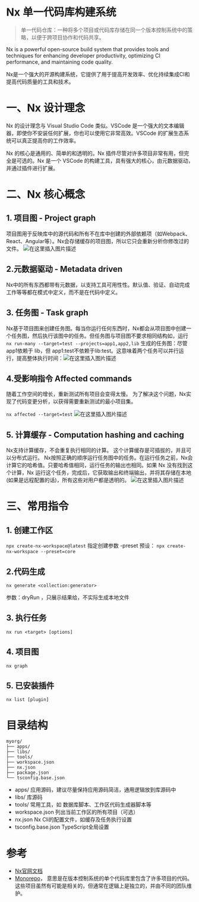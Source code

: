 
# Nx 单一代码库构建系统

> 单一代码仓库：一种将多个项目或代码库存储在同一个版本控制系统中的策略，以便于跨项目协作和代码共享。

Nx is a powerful open-source build system that provides tools and techniques for enhancing developer productivity, optimizing CI performance, and maintaining code quality.

Nx是一个强大的开源构建系统，它提供了用于提高开发效率、优化持续集成CI和提高代码质量的工具和技术。

# 一、Nx 设计理念

Nx 的设计理念与 Visual Studio Code 类似。VSCode 是一个强大的文本编辑器，即使你不安装任何扩展，你也可以使用它非常高效。VSCode 的扩展生态系统可以真正提高你的工作效率。

Nx 的核心是通用的、简单的和透明的。Nx 插件尽管对许多项目非常有用，但完全是可选的。Nx 是一个 VSCode 的构建工具，具有强大的核心，由元数据驱动，并通过插件进行扩展。

# 二、Nx 核心概念

## 1. 项目图 - Project graph

项目图用于反映库中的源代码和所有不在库中创建的外部依赖项（如Webpack、React、Angular等）。Nx会存储缓存的项目图，所以它只会重新分析你修改过的文件。
![在这里插入图片描述](https://i-blog.csdnimg.cn/blog_migrate/faa68bebcd6b2fef7b1094af1320c810.png)

## 2.元数据驱动 - Metadata driven

Nx中的所有东西都带有元数据，以支持工具可用性性。默认值、验证、自动完成工作等等都在模式中定义，而不是在代码中定义。

## 3. 任务图 - Task graph

Nx基于项目图来创建任务图。每当你运行任何东西时，Nx都会从项目图中创建一个任务图，然后执行该图中的任务。但任务图与项目图不要求相同结构如，运行 `nx run-many --target=test --projects=app1,app2,lib`
 生成的任务图：尽管app1依赖于 lib，但 app1:test不依赖于lib:test。这意味着两个任务可以并行运行，提高整体执行时间：![在这里插入图片描述](https://i-blog.csdnimg.cn/blog_migrate/f5266788e4587aec111739e102d2162b.png)

## 4.受影响指令 Affected commands

 随着工作空间的增长，重新测试所有项目会变得太慢。 为了解决这个问题，Nx实现了代码变更分析，以获得需要重新测试的最小项目集。

 ```nx affected --target=test```
 ![在这里插入图片描述](https://i-blog.csdnimg.cn/blog_migrate/e3258d9d774c98aba72f4126af3877ee.png)

## 5. 计算缓存 - Computation hashing and caching

Nx支持计算缓存，不会重复执行相同的计算。 这个计算缓存是可插拔的，并且可以分布式运行。
Nx按照正确的顺序运行任务图中的任务。在运行任务之前，Nx会计算它的哈希值。只要哈希值相同，运行任务的输出也相同。如果 Nx 没有找到这个计算，Nx 运行这个任务，完成后，它获取输出和终端输出，并将其存储在本地(如果是远程配置的话)，所有这些对用户都是透明的。
![在这里插入图片描述](https://i-blog.csdnimg.cn/blog_migrate/a7ad39ebe8911a948a92f0455826481b.png)

# 三、常用指令

## 1. 创建工作区

`npx create-nx-workspace@latest`
指定创建参数 -preset 预设：
`npx create-nx-workspace --preset=core`

## 2.代码生成

`nx generate <collection:generator>`

参数：dryRun ，只展示结果给，不实际生成本地文件

## 3. 执行任务

`nx run <target> [options]`

## 4. 项目图

`nx graph`

## 5. 已安装插件

`nx list [plugin]`

# 目录结构

```
myorg/
├── apps/
├── libs/
├── tools/
├── workspace.json
├── nx.json
├── package.json
└── tsconfig.base.json
```

- apps/ 应用源码，建议尽量保持应用源码简洁，通用逻辑放到库源码中
- libs/  库源码
- tools/ 常用工具，如 数据库脚本、工作区代码生成器脚本等
- workspace.json 列出当前工作区的所有项目（可选）
- nx.json Nx Cli的配置文件，如缓存及任务执行设置
- tsconfig.base.json TypeScript全局设置

# 参考

- [Nx官网文档](https://nx.dev/getting-started/intro)
- [Monorepo](https://www.jianshu.com/p/c10d0b8c5581)， 意思是在版本控制系统的单个代码库里包含了许多项目的代码。这些项目虽然有可能是相关的，但通常在逻辑上是独立的，并由不同的团队维护。
